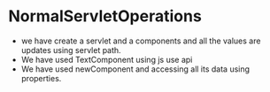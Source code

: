 # NormalServletOperations
* we have create a servlet and a components and all the values are updates using servlet path.
* We have used TextComponent using js use api
* We have used newComponent and accessing all its data using properties.
